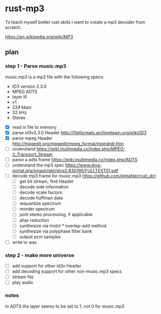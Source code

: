 # rust-mp3
To teach myself better rust skills i want to create a mp3 decoder from scratch.


https://en.wikipedia.org/wiki/MP3

## plan

### step 1 - Parse music.mp3

music.mp3 is a mp3 file with the following specs:
 * ID3 version 2.3.0
 * MPEG ADTS
 * layer III
 * v1
 * 224 kbps
 * 32 kHz
 * Stereo

 
 * [X] read in file to memory
 * [X] parse id3v2.3.0 Header http://fileformats.archiveteam.org/wiki/ID3 
 * [X] parse mpeg Header http://mpgedit.org/mpgedit/mpeg_format/mpeghdr.htm
 * [ ] understand https://wiki.multimedia.cx/index.php/MPEG-2_Transport_Stream
 * [ ] parse a adts frame https://wiki.multimedia.cx/index.php/ADTS
 * [ ] understand the mp3 spec https://www.diva-portal.org/smash/get/diva2:830195/FULLTEXT01.pdf
 * [ ] decode mp3 frame for music.mp3 https://github.com/ejmahler/rust_dct
   * [ ] get bit stream, find Header
   * [ ] decode side information
   * [ ] decode scale factors
   * [ ] decode huffman data
   * [ ] requantize spectrum
   * [ ] reorder spectrum
   * [ ] joint stereo processing, if applicable
   * [ ] alias reduction
   * [ ] synthesize via imdct * overlap-add method
   * [ ] synthesize via polyphase filter bank
   * [ ] output pcm samples
 * [ ] write to wav

 ### step 2 - make more universe

* [ ] add support for other id3v Header
* [ ] add decoding support for other non-music.mp3 specs
* [ ] stream file
* [ ] play audio

### notes

In ADTS the layer seems to be set to 1, not 0 for music.mp3
